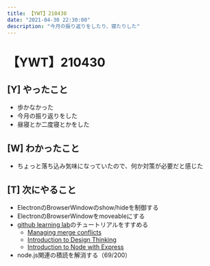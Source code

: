 ```yaml
---
title: 【YWT】210430
date: "2021-04-30 22:30:00"
description: "今月の振り返りをしたり、寝たりした"
---
```


# 【YWT】210430

## [Y] やったこと

- 歩かなかった
- 今月の振り返りをした
- 昼寝とか二度寝とかをした

## [W] わかったこと

- ちょっと落ち込み気味になっていたので、何か対策が必要だと感じた

## [T] 次にやること

- ElectronのBrowserWindowのshow/hideを制御する
- ElectronのBrowserWindowをmoveableにする
- [github learning lab](https://lab.github.com/githubtraining)のチュートリアルをすすめる
  - [Managing merge conflicts](https://lab.github.com/githubtraining/managing-merge-conflicts)
  - [Introduction to Design Thinking](https://lab.github.com/githubtraining/introduction-to-design-thinking)
  - [Introduction to Node with Express](https://lab.github.com/everydeveloper/introduction-to-node-with-express)
- node.js関連の積読を解消する（69/200）
